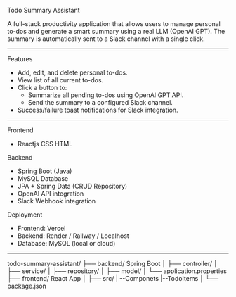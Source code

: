  Todo Summary Assistant

A full-stack productivity application that allows users to manage personal to-dos and generate a smart summary using a real LLM (OpenAI GPT). The summary is automatically sent to a Slack channel with a single click.

---

 Features

- Add, edit, and delete personal to-dos.
- View list of all current to-dos.
- Click a button to:
  - Summarize all pending to-dos using OpenAI GPT API.
  - Send the summary to a configured Slack channel.
- Success/failure toast notifications for Slack integration.

---


 Frontend
- Reactjs
   CSS
  HTML

 Backend
- Spring Boot (Java)
- MySQL Database
- JPA + Spring Data (CRUD Repository)
- OpenAI API integration
- Slack Webhook integration

 Deployment
- Frontend: Vercel
- Backend: Render / Railway / Localhost
- Database: MySQL (local or cloud)

---

todo-summary-assistant/
├── backend/ Spring Boot 
│ ├── controller/
│ ├── service/
│ ├── repository/
│ ├── model/
│ └── application.properties
├── frontend/ React App
│ ├── src/
| --Componets
    |--TodoItems
│ └── package.json

